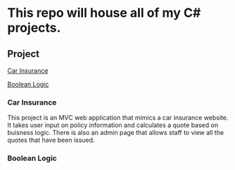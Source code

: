 # This repo will house all of my C# projects.
 
## Project
[Car Insurance](https://github.com/JMC1027/C-Sharp/tree/main/CarInsurance)

[Boolean Logic](https://github.com/JMC1027/C-Sharp/tree/main/Boolean%20Logic)




### Car Insurance 
This project is an MVC web application that mimics a car insurance website. It takes user input on policy information and calculates a quote based on buisness logic. There is also an admin page that allows staff to view all the quotes that have been issued.

### Boolean Logic

